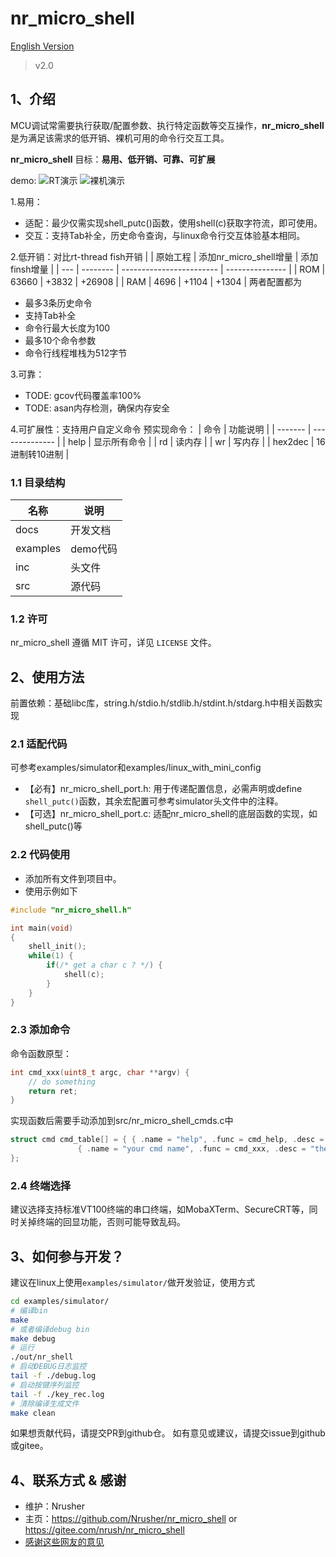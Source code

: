 # nr_micro_shell

[English Version](./README_EN.md)

> v2.0

## 1、介绍

MCU调试常需要执行获取/配置参数、执行特定函数等交互操作，**nr_micro_shell**是为满足该需求的低开销、裸机可用的命令行交互工具。

**nr_micro_shell** 目标：**易用、低开销、可靠、可扩展**

demo:
![RT演示](./docs/pic/rt_test.gif)
![裸机演示](./docs/pic/test.gif)

1.易用：
 - 适配：最少仅需实现shell_putc()函数，使用shell(c)获取字符流，即可使用。
 - 交互：支持Tab补全，历史命令查询，与linux命令行交互体验基本相同。

2.低开销：对比rt-thread fish开销
|     | 原始工程 | 添加nr_micro_shell增量 | 添加finsh增量 |
| --- | -------- | ------------------------ | --------------- |
| ROM | 63660    | +3832                    | +26908          |
| RAM | 4696     | +1104                    | +1304           |
两者配置都为
- 最多3条历史命令
- 支持Tab补全
- 命令行最大长度为100
- 最多10个命令参数
- 命令行线程堆栈为512字节

3.可靠：
 - TODE: gcov代码覆盖率100% 
 - TODE: asan内存检测，确保内存安全

4.可扩展性：支持用户自定义命令
预实现命令：
| 命令    | 功能说明       |
| ------- | -------------- |
| help    | 显示所有命令   |
| rd      | 读内存         |
| wr      | 写内存         |
| hex2dec | 16进制转10进制 |

### 1.1 目录结构

| 名称     | 说明     |
| -------- | -------- |
| docs     | 开发文档 |
| examples | demo代码 |
| inc      | 头文件   |
| src      | 源代码   |

### 1.2 许可

nr_micro_shell 遵循 MIT 许可，详见 `LICENSE` 文件。

## 2、使用方法

前置依赖：基础libc库，string.h/stdio.h/stdlib.h/stdint.h/stdarg.h中相关函数实现

### 2.1 适配代码

可参考examples/simulator和examples/linux_with_mini_config

- 【必有】nr_micro_shell_port.h: 用于传递配置信息，必需声明或define `shell_putc()`函数，其余宏配置可参考simulator头文件中的注释。
- 【可选】nr_micro_shell_port.c: 适配nr_micro_shell的底层函数的实现，如shell_putc()等

### 2.2 代码使用

- 添加所有文件到项目中。
- 使用示例如下

```c
#include "nr_micro_shell.h"

int main(void)
{
    shell_init();
    while(1) {
        if(/* get a char c ? */) {
            shell(c);
        }
    }
}
```

### 2.3 添加命令

命令函数原型：
```c
int cmd_xxx(uint8_t argc, char **argv) {
    // do something
    return ret;
}
```
实现函数后需要手动添加到src/nr_micro_shell_cmds.c中
```c
struct cmd cmd_table[] = { { .name = "help", .func = cmd_help, .desc = "show this help" },
			   { .name = "your cmd name", .func = cmd_xxx, .desc = "the description of your cmd" },
};
```

### 2.4 终端选择
建议选择支持标准VT100终端的串口终端，如MobaXTerm、SecureCRT等，同时关掉终端的回显功能，否则可能导致乱码。


## 3、如何参与开发？

建议在linux上使用`examples/simulator/`做开发验证，使用方式
```sh
cd examples/simulator/
# 编译bin
make
# 或者编译debug bin
make debug
# 运行
./out/nr_shell
# 启动DEBUG日志监控
tail -f ./debug.log
# 启动按键序列监控
tail -f ./key_rec.log
# 清除编译生成文件
make clean
```
如果想贡献代码，请提交PR到github仓。
如有意见或建议，请提交issue到github或gitee。

## 4、联系方式 & 感谢

- 维护：Nrusher
- 主页：<https://github.com/Nrusher/nr_micro_shell> or <https://gitee.com/nrush/nr_micro_shell>
- [感谢这些网友的意见](./thanks.md)
